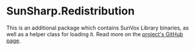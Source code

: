 # SunSharp.Redistribution
This is an additional package  which contains SunVox Library binaries, as well as a helper class for loading it.
Read more on the [project's GitHub page](https://github.com/Sotakebk/SunSharp).
